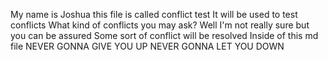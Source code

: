 My name is Joshua this file is called conflict test
It will be used to test conflicts
What kind of conflicts you may ask?
Well I'm not really sure but you can be assured
Some sort of conflict will be resolved
Inside of this md file
NEVER GONNA GIVE YOU UP
NEVER GONNA LET YOU DOWN
